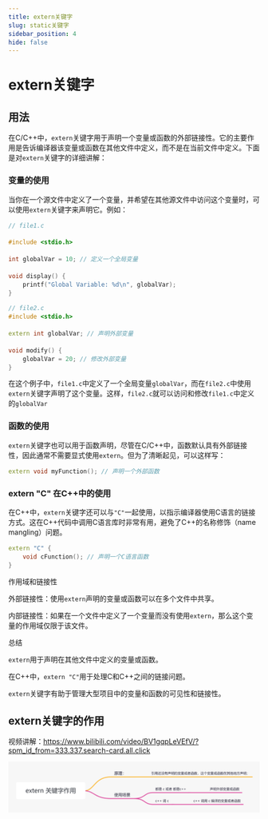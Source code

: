 ```yaml
---
title: extern关键字
slug: static关键字
sidebar_position: 4
hide: false
---
```



# extern关键字

## 用法

在C/C++中，`extern`关键字用于声明一个变量或函数的外部链接性。它的主要作用是告诉编译器该变量或函数在其他文件中定义，而不是在当前文件中定义。下面是对`extern`关键字的详细讲解：

### 变量的使用

当你在一个源文件中定义了一个变量，并希望在其他源文件中访问这个变量时，可以使用`extern`关键字来声明它。例如：

```cpp
// file1.c

#include <stdio.h>  

int globalVar = 10; // 定义一个全局变量  

void display() {  
    printf("Global Variable: %d\n", globalVar);  
}
```

```cpp
// file2.c
#include <stdio.h>  

extern int globalVar; // 声明外部变量  

void modify() {  
    globalVar = 20; // 修改外部变量  
}
```

在这个例子中，`file1.c`中定义了一个全局变量`globalVar`，而在`file2.c`中使用`extern`关键字声明了这个变量。这样，`file2.c`就可以访问和修改`file1.c`中定义的`globalVar`

### 函数的使用

`extern`关键字也可以用于函数声明，尽管在C/C++中，函数默认具有外部链接性，因此通常不需要显式使用`extern`。但为了清晰起见，可以这样写：

```cpp
extern void myFunction(); // 声明一个外部函数
```

### extern "C" 在C++中的使用

在C++中，`extern`关键字还可以与`"C"`一起使用，以指示编译器使用C语言的链接方式。这在C++代码中调用C语言库时非常有用，避免了C++的名称修饰（name mangling）问题。

```cpp
extern "C" {  
    void cFunction(); // 声明一个C语言函数  
}
```

作用域和链接性

外部链接性：使用`extern`声明的变量或函数可以在多个文件中共享。

内部链接性：如果在一个文件中定义了一个变量而没有使用`extern`，那么这个变量的作用域仅限于该文件。

总结

`extern`用于声明在其他文件中定义的变量或函数。

在C++中，`extern "C"`用于处理C和C++之间的链接问题。

`extern`关键字有助于管理大型项目中的变量和函数的可见性和链接性。

## extern关键字的作用

视频讲解：https://www.bilibili.com/video/BV1gqpLeVEfV/?spm_id_from=333.337.search-card.all.click

<img src="/assets/WGN4byhIMozxKOxvn3rcM1aJnwe.png" src-width="1990" src-height="401" align="center"/>

